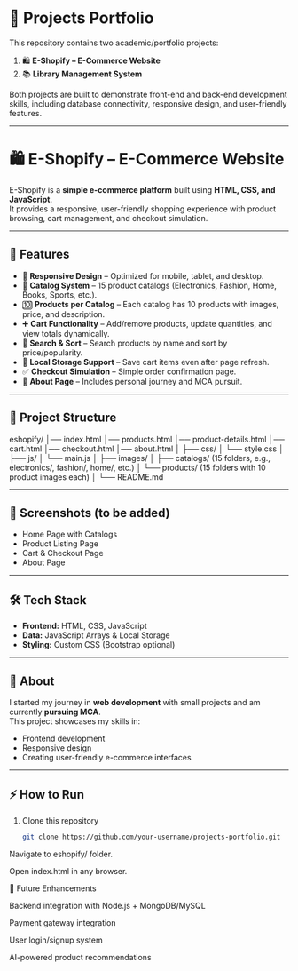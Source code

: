 # 🚀 Projects Portfolio

This repository contains two academic/portfolio projects:  

1. 🛍️ **E-Shopify – E-Commerce Website**  
2. 📚 **Library Management System**  

Both projects are built to demonstrate front-end and back-end development skills, including database connectivity, responsive design, and user-friendly features.

---

# 🛍️ E-Shopify – E-Commerce Website

E-Shopify is a **simple e-commerce platform** built using **HTML, CSS, and JavaScript**.  
It provides a responsive, user-friendly shopping experience with product browsing, cart management, and checkout simulation.

---

## 🌟 Features

- 📱 **Responsive Design** – Optimized for mobile, tablet, and desktop.  
- 🛒 **Catalog System** – 15 product catalogs (Electronics, Fashion, Home, Books, Sports, etc.).  
- 🔟 **Products per Catalog** – Each catalog has 10 products with images, price, and description.  
- ➕ **Cart Functionality** – Add/remove products, update quantities, and view totals dynamically.  
- 🔎 **Search & Sort** – Search products by name and sort by price/popularity.  
- 💾 **Local Storage Support** – Save cart items even after page refresh.  
- ✅ **Checkout Simulation** – Simple order confirmation page.  
- 📖 **About Page** – Includes personal journey and MCA pursuit.  

---

## 📂 Project Structure
eshopify/
│── index.html
│── products.html
│── product-details.html
│── cart.html
│── checkout.html
│── about.html
│
├── css/
│ └── style.css
│
├── js/
│ └── main.js
│
├── images/
│ ├── catalogs/ (15 folders, e.g., electronics/, fashion/, home/, etc.)
│ └── products/ (15 folders with 10 product images each)
│
└── README.md

---

## 📸 Screenshots (to be added)

- Home Page with Catalogs  
- Product Listing Page  
- Cart & Checkout Page  
- About Page  

---

## 🛠️ Tech Stack

- **Frontend:** HTML, CSS, JavaScript  
- **Data:** JavaScript Arrays & Local Storage  
- **Styling:** Custom CSS (Bootstrap optional)  

---

## 📝 About

I started my journey in **web development** with small projects and am currently **pursuing MCA**.  
This project showcases my skills in:  

- Frontend development  
- Responsive design  
- Creating user-friendly e-commerce interfaces  

---

## ⚡ How to Run

1. Clone this repository  
   ```bash
   git clone https://github.com/your-username/projects-portfolio.git
Navigate to eshopify/ folder.

Open index.html in any browser.

🎯 Future Enhancements

Backend integration with Node.js + MongoDB/MySQL

Payment gateway integration

User login/signup system

AI-powered product recommendations